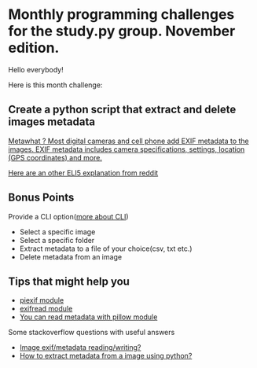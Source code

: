 # Monthly programming challenges for the study.py group. November edition.

Hello everybody!

Here is this month challenge:

## Create a python script that extract and delete images metadata

[Metawhat ? Most digital cameras and cell phone add EXIF metadata to the images.
EXIF metadata includes camera specifications, settings, location (GPS coordinates) and more.](https://www.shellhacks.com/remove-exif-data-images-photos-linux/)

[Here are an other ELI5 explanation from reddit](https://www.reddit.com/r/explainlikeimfive/comments/26x5fr/eli5_what_is_metadata/)

## Bonus Points

Provide a CLI option([more about CLI](https://github.com/py-study-group/challenges/blob/master/October/challenge.md))

* Select a specific image
* Select a specific folder
* Extract metadata to a file of your choice(csv, txt etc.)
* Delete metadata from an image

## Tips that might help you

* [piexif module](https://pypi.python.org/pypi/piexif)
* [exifread module](https://pypi.python.org/pypi/ExifRead)
* [You can read metadata with pillow module](https://pillow.readthedocs.io/en/4.3.x/)

Some stackoverflow questions with useful answers
* [Image exif/metadata reading/writing?](https://stackoverflow.com/questions/43428421/image-exif-metadata-reading-writing)
* [How to extract metadata from a image using python?](https://stackoverflow.com/questions/21697645/how-to-extract-metadata-from-a-image-using-python)
